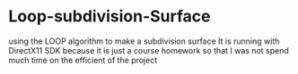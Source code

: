 # Loop-subdivision-Surface
using the LOOP algorithm to make a subdivision surface
It is running with DirectX11 SDK
because it is just a course homework so that I was not spend much time on the efficient of the project

